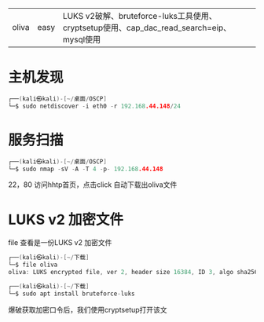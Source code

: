 

|   |   |   |
|---|---|---|
|oliva|easy|LUKS v2破解、bruteforce-luks工具使用、cryptsetup使用、cap_dac_read_search=eip、mysql使用|
# 主机发现
```c
┌──(kali㉿kali)-[~/桌面/OSCP]
└─$ sudo netdiscover -i eth0 -r 192.168.44.148/24
```

# 服务扫描
```c
┌──(kali㉿kali)-[~/桌面/OSCP]
└─$ sudo nmap -sV -A -T 4 -p- 192.168.44.148 
```

22，80
访问hhtp首页，点击click
自动下载出oliva文件
# LUKS v2 加密文件
file 查看是一份LUKS v2 加密文件
```c
┌──(kali㉿kali)-[~/下载]
└─$ file oliva
oliva: LUKS encrypted file, ver 2, header size 16384, ID 3, algo sha256, salt 0x14fa423af24634e8..., UUID: 9a391896-2dd5-4f2c-84cf-1ba6e4e0577e, crc 0x6118d2d9b595355f..., at 0x1000 {"keyslots":{"0":{"type":"luks2","key_size":64,"af":{"type":"luks1","stripes":4000,"hash":"sha256"},"area":{"type":"raw","offse

```

```c
┌──(kali㉿kali)-[~/下载]
└─$ sudo apt install bruteforce-luks


```

爆破获取加密口令后，我们使用cryptsetup打开该文